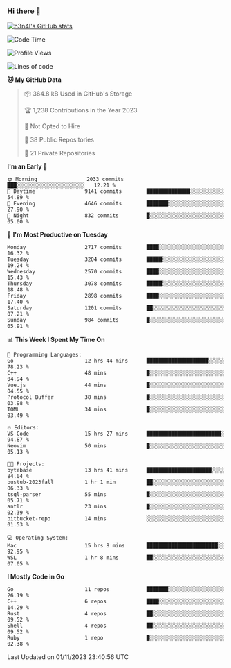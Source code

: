 ### Hi there 👋

[![h3n4l's GitHub stats](https://github-readme-stats.vercel.app/api?username=h3n4l&count_private=true&show_icons=true&theme=radical)](https://github.com/h3n4l/github-readme-stats)

<!--START_SECTION:waka-->
![Code Time](http://img.shields.io/badge/Code%20Time-1%2C666%20hrs%202%20mins-blue)

![Profile Views](http://img.shields.io/badge/Profile%20Views-0-blue)

![Lines of code](https://img.shields.io/badge/From%20Hello%20World%20I%27ve%20Written-4.3%20million%20lines%20of%20code-blue)

**🐱 My GitHub Data** 

> 📦 364.8 kB Used in GitHub's Storage 
 > 
> 🏆 1,238 Contributions in the Year 2023
 > 
> 🚫 Not Opted to Hire
 > 
> 📜 38 Public Repositories 
 > 
> 🔑 21 Private Repositories 
 > 
**I'm an Early 🐤** 

```text
🌞 Morning                2033 commits        ███░░░░░░░░░░░░░░░░░░░░░░   12.21 % 
🌆 Daytime                9141 commits        ██████████████░░░░░░░░░░░   54.89 % 
🌃 Evening                4646 commits        ███████░░░░░░░░░░░░░░░░░░   27.90 % 
🌙 Night                  832 commits         █░░░░░░░░░░░░░░░░░░░░░░░░   05.00 % 
```
📅 **I'm Most Productive on Tuesday** 

```text
Monday                   2717 commits        ████░░░░░░░░░░░░░░░░░░░░░   16.32 % 
Tuesday                  3204 commits        █████░░░░░░░░░░░░░░░░░░░░   19.24 % 
Wednesday                2570 commits        ████░░░░░░░░░░░░░░░░░░░░░   15.43 % 
Thursday                 3078 commits        █████░░░░░░░░░░░░░░░░░░░░   18.48 % 
Friday                   2898 commits        ████░░░░░░░░░░░░░░░░░░░░░   17.40 % 
Saturday                 1201 commits        ██░░░░░░░░░░░░░░░░░░░░░░░   07.21 % 
Sunday                   984 commits         █░░░░░░░░░░░░░░░░░░░░░░░░   05.91 % 
```


📊 **This Week I Spent My Time On** 

```text
💬 Programming Languages: 
Go                       12 hrs 44 mins      ████████████████████░░░░░   78.23 % 
C++                      48 mins             █░░░░░░░░░░░░░░░░░░░░░░░░   04.94 % 
Vue.js                   44 mins             █░░░░░░░░░░░░░░░░░░░░░░░░   04.55 % 
Protocol Buffer          38 mins             █░░░░░░░░░░░░░░░░░░░░░░░░   03.98 % 
TOML                     34 mins             █░░░░░░░░░░░░░░░░░░░░░░░░   03.49 % 

🔥 Editors: 
VS Code                  15 hrs 27 mins      ████████████████████████░   94.87 % 
Neovim                   50 mins             █░░░░░░░░░░░░░░░░░░░░░░░░   05.13 % 

🐱‍💻 Projects: 
bytebase                 13 hrs 41 mins      █████████████████████░░░░   84.04 % 
bustub-2023fall          1 hr 1 min          ██░░░░░░░░░░░░░░░░░░░░░░░   06.33 % 
tsql-parser              55 mins             █░░░░░░░░░░░░░░░░░░░░░░░░   05.71 % 
antlr                    23 mins             █░░░░░░░░░░░░░░░░░░░░░░░░   02.39 % 
bitbucket-repo           14 mins             ░░░░░░░░░░░░░░░░░░░░░░░░░   01.53 % 

💻 Operating System: 
Mac                      15 hrs 8 mins       ███████████████████████░░   92.95 % 
WSL                      1 hr 8 mins         ██░░░░░░░░░░░░░░░░░░░░░░░   07.05 % 
```

**I Mostly Code in Go** 

```text
Go                       11 repos            ███████░░░░░░░░░░░░░░░░░░   26.19 % 
C++                      6 repos             ████░░░░░░░░░░░░░░░░░░░░░   14.29 % 
Rust                     4 repos             ██░░░░░░░░░░░░░░░░░░░░░░░   09.52 % 
Shell                    4 repos             ██░░░░░░░░░░░░░░░░░░░░░░░   09.52 % 
Ruby                     1 repo              █░░░░░░░░░░░░░░░░░░░░░░░░   02.38 % 
```




 Last Updated on 01/11/2023 23:40:56 UTC
<!--END_SECTION:waka-->

